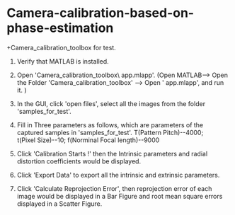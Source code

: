 # Camera-calibration-based-on-phase-estimation
+Camera_calibration_toolbox for test.

1. Verify that MATLAB is installed. 

2. Open 'Camera_calibration_toolbox\ app.mlapp'. 
    (Open MATLAB--> Open the Folder 'Camera_calibration_toolbox' --> Open ' app.mlapp',  and run it. )

3. In the GUI, click 'open files', select all the images from the folder 'samples_for_test'.

4. Fill in Three parameters as follows, which are parameters of the captured samples in  'samples_for_test'.
                    T(Pattern Pitch)--4000;  
                    t(Pixel Size)--10; 
                    f(Norminal Focal length)--9000

5. Click 'Calibration Starts !'  then the Intrinsic parameters and radial distortion coefficients would be displayed.

6. Click 'Export Data' to export all the intrinsic and extrinsic parameters.

7. Click 'Calculate Reprojection Error',
    then reprojection error of  each image would be displayed in a Bar Figure 
    and root mean square errors displayed in a Scatter Figure.
